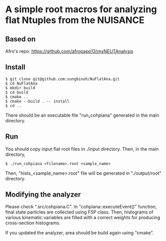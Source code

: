 # A simple root macros for analyzing flat Ntuples from the NUISANCE

## Based on

Afro's repo: https://github.com/afropapp13/myNEUTAnalysis

## Install

```
$ git clone git@github.com:sungbinoh/NuFlatAna.git
$ cd NuFlatAna
$ mkdir build
$ cd build
$ cmake ..
$ cmake --build . -- install
$ cd ..
```

There should be an executable file "run_cohpiana" generated in the main directory.

## Run

You should copy input flat root files in ./input directory.
Then, in the main directory,
```
$ ./run_cohpiana <filename>.root <sample_name>
```
Then, "hists_<sample_name>.root" file will be generated in "./output/root" directory.

## Modifying the analyzer

Please check ".src/cohpiana.C".
In "cohpiana::executeEvent()" function, final state particles are collected using FSP class.
Then, histograms of various kinematic variables are filled with a correct weights for producing cross-section histograms.

If you updated the analyzer, area should be build again using "cmake".

